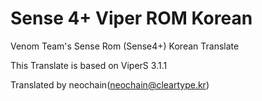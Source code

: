 Sense 4+  Viper ROM Korean
====================

Venom Team's Sense Rom (Sense4+) Korean Translate

This Translate is based on ViperS 3.1.1

Translated by neochain(neochain@cleartype.kr)
